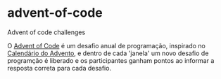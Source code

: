 # advent-of-code
Advent of code challenges

O [Advent of Code](https://adventofcode.com/2022/about) é um desafio anual de programação, inspirado no [Calendário do Advento](https://pt.wikipedia.org/wiki/Calend%C3%A1rio_do_Advento), e dentro de cada 'janela' um novo desafio de programção é liberado e os participantes ganham pontos ao informar a resposta correta para cada desafio.
